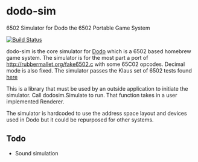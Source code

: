 # dodo-sim
6502 Simulator for Dodo the 6502 Portable Game System

[![Build Status](https://travis-ci.org/peternoyes/dodo-sim.svg?branch=master)](https://travis-ci.org/peternoyes/dodo-sim)

dodo-sim is the core simulator for [Dodo](https://github.com/peternoyes/dodo) which is a 6502 based homebrew game system. The simulator is for the most part a port of http://rubbermallet.org/fake6502.c with some 65C02 opcodes. Decimal mode is also fixed. The simulator passes the Klaus set of 6502 tests found [here](https://github.com/Klaus2m5)

This is a library that must be used by an outside application to initiate the simulator. Call dodosim.Simulate to run. That function takes in a user implemented Renderer.

The simulator is hardcoded to use the address space layout and devices used in Dodo but it could be repurposed for other systems. 

## Todo

- Sound simulation